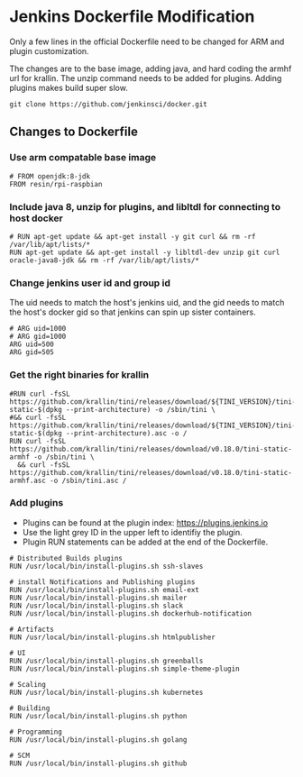 # Jenkins Dockerfile Modification
Only a few lines in the official Dockerfile need to be changed for ARM and plugin customization.

The changes are to the base image, adding java, and hard coding the armhf url for krallin.
The unzip command needs to be added for plugins.
Adding plugins makes build super slow.
```
git clone https://github.com/jenkinsci/docker.git
```
## Changes to Dockerfile
### Use arm compatable base image
```
# FROM openjdk:8-jdk
FROM resin/rpi-raspbian
```
### Include java 8, unzip for plugins, and libltdl for connecting to host docker
```
# RUN apt-get update && apt-get install -y git curl && rm -rf /var/lib/apt/lists/*
RUN apt-get update && apt-get install -y libltdl-dev unzip git curl oracle-java8-jdk && rm -rf /var/lib/apt/lists/*
```
### Change jenkins user id and group id
The uid needs to match the host's jenkins uid, and the gid needs to match the host's docker gid so that jenkins can spin up sister containers.
```
# ARG uid=1000
# ARG gid=1000
ARG uid=500
ARG gid=505
```
### Get the right binaries for krallin
```
#RUN curl -fsSL https://github.com/krallin/tini/releases/download/${TINI_VERSION}/tini-static-$(dpkg --print-architecture) -o /sbin/tini \
#&& curl -fsSL https://github.com/krallin/tini/releases/download/${TINI_VERSION}/tini-static-$(dpkg --print-architecture).asc -o /
RUN curl -fsSL https://github.com/krallin/tini/releases/download/v0.18.0/tini-static-armhf -o /sbin/tini \
  && curl -fsSL https://github.com/krallin/tini/releases/download/v0.18.0/tini-static-armhf.asc -o /sbin/tini.asc /
```
### Add plugins
* Plugins can be found at the plugin index: https://plugins.jenkins.io
* Use the light grey ID in the upper left to identifiy the plugin.
* Plugin RUN statements can be added at the end of the Dockerfile.
```
# Distributed Builds plugins
RUN /usr/local/bin/install-plugins.sh ssh-slaves

# install Notifications and Publishing plugins
RUN /usr/local/bin/install-plugins.sh email-ext
RUN /usr/local/bin/install-plugins.sh mailer
RUN /usr/local/bin/install-plugins.sh slack
RUN /usr/local/bin/install-plugins.sh dockerhub-notification

# Artifacts
RUN /usr/local/bin/install-plugins.sh htmlpublisher

# UI
RUN /usr/local/bin/install-plugins.sh greenballs
RUN /usr/local/bin/install-plugins.sh simple-theme-plugin

# Scaling
RUN /usr/local/bin/install-plugins.sh kubernetes

# Building
RUN /usr/local/bin/install-plugins.sh python

# Programming
RUN /usr/local/bin/install-plugins.sh golang

# SCM
RUN /usr/local/bin/install-plugins.sh github
```
